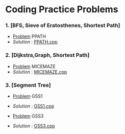 # Coding Practice Problems
### 1. [BFS, Sieve of Eratosthenes, Shortest Path] 
   -   [Problem](https://www.spoj.com/problems/PPATH/) PPATH 
   -   *Solution* : [PPATH.cpp](https://github.com/pintuiitbhi/SPOJ/blob/master/PPATH.cpp)
   
### 2. [Dijkstra,Graph, Shortest Path] 
-   [Problem](https://www.spoj.com/problems/MICEMAZE/) MICEMAZE
-   *Solution* : [MICEMAZE.cpp](https://github.com/pintuiitbhi/SPOJ/blob/master/MICEMAZE.cpp)

### 3. [Segment Tree] 
-   [Problem](https://www.spoj.com/problems/GSS1/) GSS1
-   *Solution* : [GSS1.cpp](https://github.com/pintuiitbhi/SPOJ/blob/master/GSS1.cpp)

-   [Problem](https://www.spoj.com/problems/GSS3/) GSS3
-   *Solution* : [GSS3.cpp](https://github.com/pintuiitbhi/SPOJ/blob/master/GSS3.cpp)

    
